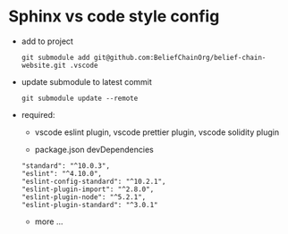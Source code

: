 # Sphinx vs code style config

* add to project

	`git submodule add git@github.com:BeliefChainOrg/belief-chain-website.git .vscode`

* update submodule to latest commit

	`git submodule update --remote`

* required:

	* vscode eslint plugin, vscode prettier plugin, vscode solidity plugin

	* package.json devDependencies

	```
	"standard": "^10.0.3",
	"eslint": "^4.10.0",
	"eslint-config-standard": "^10.2.1",
	"eslint-plugin-import": "^2.8.0",
	"eslint-plugin-node": "^5.2.1",
	"eslint-plugin-standard": "^3.0.1"
	```

	* more ...
